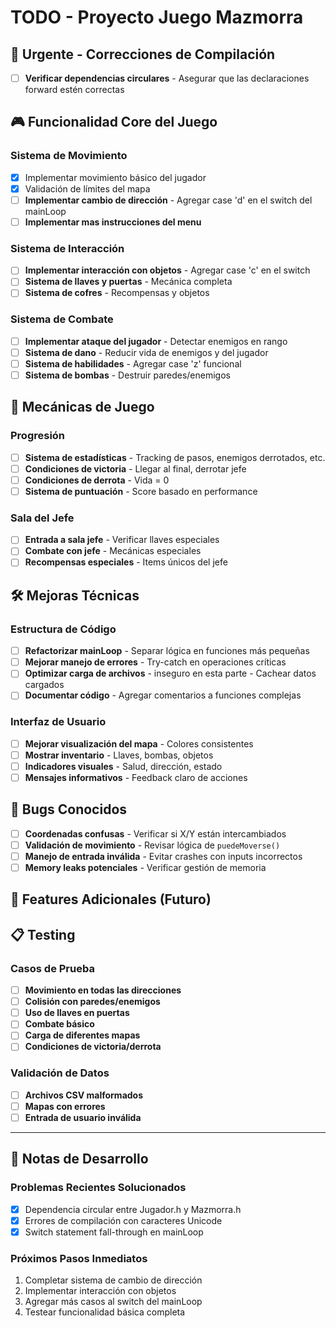 # TODO - Proyecto Juego Mazmorra

## 🚨 Urgente - Correcciones de Compilación

- [ ] **Verificar dependencias circulares** - Asegurar que las declaraciones forward estén correctas

## 🎮 Funcionalidad Core del Juego

### Sistema de Movimiento
- [x] Implementar movimiento básico del jugador
- [x] Validación de límites del mapa
- [ ] **Implementar cambio de dirección** - Agregar case 'd' en el switch del mainLoop
- [ ] **Implementar mas instrucciones del menu** 

### Sistema de Interacción
- [ ] **Implementar interacción con objetos** - Agregar case 'c' en el switch
- [ ] **Sistema de llaves y puertas** - Mecánica completa
- [ ] **Sistema de cofres** - Recompensas y objetos

### Sistema de Combate
- [ ] **Implementar ataque del jugador** - Detectar enemigos en rango
- [ ] **Sistema de dano** - Reducir vida de enemigos y del jugador
- [ ] **Sistema de habilidades** - Agregar case 'z' funcional
- [ ] **Sistema de bombas** - Destruir paredes/enemigos

## 🎯 Mecánicas de Juego

### Progresión
- [ ] **Sistema de estadísticas** - Tracking de pasos, enemigos derrotados, etc.
- [ ] **Condiciones de victoria** - Llegar al final, derrotar jefe
- [ ] **Condiciones de derrota** - Vida = 0
- [ ] **Sistema de puntuación** - Score basado en performance

### Sala del Jefe
- [ ] **Entrada a sala jefe** - Verificar llaves especiales
- [ ] **Combate con jefe** - Mecánicas especiales
- [ ] **Recompensas especiales** - Items únicos del jefe

## 🛠️ Mejoras Técnicas

### Estructura de Código
- [ ] **Refactorizar mainLoop** - Separar lógica en funciones más pequeñas
- [ ] **Mejorar manejo de errores** - Try-catch en operaciones críticas
- [ ] **Optimizar carga de archivos** - inseguro en esta parte - Cachear datos cargados
- [ ] **Documentar código** - Agregar comentarios a funciones complejas

### Interfaz de Usuario
- [ ] **Mejorar visualización del mapa** - Colores consistentes
- [ ] **Mostrar inventario** - Llaves, bombas, objetos
- [ ] **Indicadores visuales** - Salud, dirección, estado
- [ ] **Mensajes informativos** - Feedback claro de acciones

## 🐛 Bugs Conocidos

- [ ] **Coordenadas confusas** - Verificar si X/Y están intercambiados
- [ ] **Validación de movimiento** - Revisar lógica de `puedeMoverse()`
- [ ] **Manejo de entrada inválida** - Evitar crashes con inputs incorrectos
- [ ] **Memory leaks potenciales** - Verificar gestión de memoria

## 🚀 Features Adicionales (Futuro)

## 📋 Testing

### Casos de Prueba
- [ ] **Movimiento en todas las direcciones**
- [ ] **Colisión con paredes/enemigos**
- [ ] **Uso de llaves en puertas**
- [ ] **Combate básico**
- [ ] **Carga de diferentes mapas**
- [ ] **Condiciones de victoria/derrota**

### Validación de Datos
- [ ] **Archivos CSV malformados**
- [ ] **Mapas con errores**
- [ ] **Entrada de usuario inválida**

---

## 📝 Notas de Desarrollo

### Problemas Recientes Solucionados
- [x] Dependencia circular entre Jugador.h y Mazmorra.h
- [x] Errores de compilación con caracteres Unicode
- [x] Switch statement fall-through en mainLoop

### Próximos Pasos Inmediatos
1. Completar sistema de cambio de dirección
2. Implementar interacción con objetos
3. Agregar más casos al switch del mainLoop
4. Testear funcionalidad básica completa

